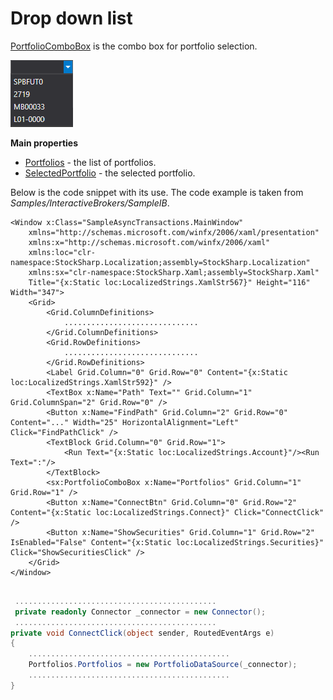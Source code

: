 # Drop down list

[PortfolioComboBox](../api/StockSharp.Xaml.PortfolioComboBox.html) is the combo box for portfolio selection.

![Gui PortfolioComboBox](../images/Gui_PortfolioComboBox.png)

**Main properties**

- [Portfolios](../api/StockSharp.Xaml.PortfolioComboBox.Portfolios.html) \- the list of portfolios.
- [SelectedPortfolio](../api/StockSharp.Xaml.PortfolioComboBox.SelectedPortfolio.html) \- the selected portfolio.

Below is the code snippet with its use. The code example is taken from *Samples\/InteractiveBrokers\/SampleIB*. 

```xaml
<Window x:Class="SampleAsyncTransactions.MainWindow"
    xmlns="http://schemas.microsoft.com/winfx/2006/xaml/presentation"
    xmlns:x="http://schemas.microsoft.com/winfx/2006/xaml"
    xmlns:loc="clr-namespace:StockSharp.Localization;assembly=StockSharp.Localization"
    xmlns:sx="clr-namespace:StockSharp.Xaml;assembly=StockSharp.Xaml"
    Title="{x:Static loc:LocalizedStrings.XamlStr567}" Height="116" Width="347">
	<Grid>
		<Grid.ColumnDefinitions>
			..............................
		</Grid.ColumnDefinitions>
		<Grid.RowDefinitions>
			..............................
		</Grid.RowDefinitions>
		<Label Grid.Column="0" Grid.Row="0" Content="{x:Static loc:LocalizedStrings.XamlStr592}" />
		<TextBox x:Name="Path" Text="" Grid.Column="1" Grid.ColumnSpan="2" Grid.Row="0" />
		<Button x:Name="FindPath" Grid.Column="2" Grid.Row="0" Content="..." Width="25" HorizontalAlignment="Left" Click="FindPathClick" />
		<TextBlock Grid.Column="0" Grid.Row="1">
			<Run Text="{x:Static loc:LocalizedStrings.Account}"/><Run Text=":"/>
		</TextBlock>
        <sx:PortfolioComboBox x:Name="Portfolios" Grid.Column="1" Grid.Row="1" />
		<Button x:Name="ConnectBtn" Grid.Column="0" Grid.Row="2" Content="{x:Static loc:LocalizedStrings.Connect}" Click="ConnectClick" />
		<Button x:Name="ShowSecurities" Grid.Column="1" Grid.Row="2" IsEnabled="False" Content="{x:Static loc:LocalizedStrings.Securities}" Click="ShowSecuritiesClick" />
	</Grid>
</Window>
	  				
```
```cs
 .............................................
 private readonly Connector _connector = new Connector();
 .............................................
private void ConnectClick(object sender, RoutedEventArgs e)
{
	.............................................
	Portfolios.Portfolios = new PortfolioDataSource(_connector);	
	.............................................
}
	  				
```
